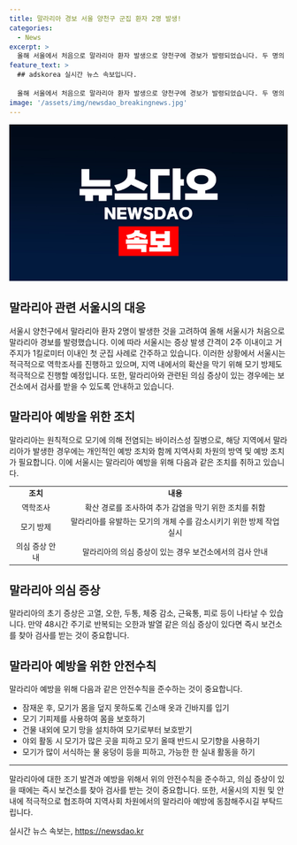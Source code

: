 ```yaml
---
title: 말라리아 경보 서울 양천구 군집 환자 2명 발생!
categories:
  - News
excerpt: >
  올해 서울에서 처음으로 말라리아 환자 발생으로 양천구에 경보가 발령되었습니다. 두 명의 환자는 증상이 2주 이내에 나타났고, 거주지가 가까운 첫 군집 사례입니다. 서울시는 역학조사와 모기 방제를 실시하여 지역 내 확산을 막을 예정이며, 말라리아 의심 증상이 있을 시 보건소에서 검사를 받도록 안내하고 있습니다.
feature_text: >
  ## adskorea 실시간 뉴스 속보입니다.

  올해 서울에서 처음으로 말라리아 환자 발생으로 양천구에 경보가 발령되었습니다. 두 명의 환자는 증상이 2주 이내에 나타났고, 거주지가 가까운 첫 군집 사례입니다. 서울시는 역학조사와 모기 방제를 실시하여 지역 내 확산을 막을 예정이며, 말라리아 의심 증상이 있을 시 보건소에서 검사를 받도록 안내하고 있습니다.
image: '/assets/img/newsdao_breakingnews.jpg'
---
```


<p><img src="/assets/img/newsdao_breakingnews.jpg" alt="adskorea 속보" /></p>

<h2>말라리아 관련 서울시의 대응</h2>

<p data-ke-size="size16">서울시 양천구에서 말라리아 환자 2명이 발생한 것을 고려하여 올해 서울시가 처음으로 말라리아 경보를 발령했습니다. 이에 따라 서울시는 증상 발생 간격이 2주 이내이고 거주지가 1킬로미터 이내인 첫 군집 사례로 간주하고 있습니다. 이러한 상황에서 서울시는 적극적으로 역학조사를 진행하고 있으며, 지역 내에서의 확산을 막기 위해 모기 방제도 적극적으로 진행할 예정입니다. 또한, 말라리아와 관련된 의심 증상이 있는 경우에는 보건소에서 검사를 받을 수 있도록 안내하고 있습니다.</p>

<h2 data-ke-size="size26">말라리아 예방을 위한 조치</h2>

<p data-ke-size="size16">말라리아는 원칙적으로 모기에 의해 전염되는 바이러스성 질병으로, 해당 지역에서 말라리아가 발생한 경우에는 개인적인 예방 조치와 함께 지역사회 차원의 방역 및 예방 조치가 필요합니다. 이에 서울시는 말라리아 예방을 위해 다음과 같은 조치를 취하고 있습니다.</p>

<table>
    <tr>
        <td style="text-align: center; height: 17px;"><b>조치</b></td>
        <td style="text-align: center; height: 17px;"><b>내용</b></td>
    </tr>
    <tr>
        <td style="text-align: center; height: 17px;">역학조사</td>
        <td style="text-align: center; height: 17px;">확산 경로를 조사하여 추가 감염을 막기 위한 조치를 취함</td>
    </tr>
    <tr>
        <td style="text-align: center; height: 17px;">모기 방제</td>
        <td style="text-align: center; height: 17px;">말라리아를 유발하는 모기의 개체 수를 감소시키기 위한 방제 작업 실시</td>
    </tr>
    <tr>
        <td style="text-align: center; height: 17px;">의심 증상 안내</td>
        <td style="text-align: center; height: 17px;">말라리아의 의심 증상이 있는 경우 보건소에서의 검사 안내</td>
    </tr>
</table>

<h2 data-ke-size="size26">말라리아 의심 증상</h2>

<p data-ke-size="size16">말라리아의 초기 증상은 고열, 오한, 두통, 체중 감소, 근육통, 피로 등이 나타날 수 있습니다. 만약 48시간 주기로 반복되는 오한과 발열 같은 의심 증상이 있다면 즉시 보건소를 찾아 검사를 받는 것이 중요합니다.</p>

<h2 data-ke-size="size26">말라리아 예방을 위한 안전수칙</h2>

<p data-ke-size="size16">말라리아 예방을 위해 다음과 같은 안전수칙을 준수하는 것이 중요합니다.</p>

<ul>
    <li>잠재운 후, 모기가 몸을 덮지 못하도록 긴소매 옷과 긴바지를 입기</li>
    <li>모기 기피제를 사용하여 몸을 보호하기</li>
    <li>건물 내외에 모기 망을 설치하여 모기로부터 보호받기</li>
    <li>야외 활동 시 모기가 많은 곳을 피하고 모기 올때 반드시 모기향을 사용하기</li>
    <li>모기가 많이 서식하는 물 웅덩이 등을 피하고, 가능한 한 실내 활동을 하기</li>
</ul>

<hr>

<p data-ke-size="size16">말라리아에 대한 조기 발견과 예방을 위해서 위의 안전수칙을 준수하고, 의심 증상이 있을 때에는 즉시 보건소를 찾아 검사를 받는 것이 중요합니다. 또한, 서울시의 지원 및 안내에 적극적으로 협조하여 지역사회 차원에서의 말라리아 예방에 동참해주시길 부탁드립니다.</p>
실시간 뉴스 속보는, <a href="https://newsdao.kr" rel="dofollow">https://newsdao.kr</a>


